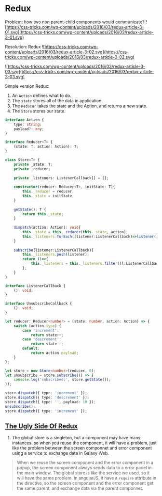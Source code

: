 # Redux

Problem: how two non parent-child components would communicate?
![https://css-tricks.com/wp-content/uploads/2016/03/redux-article-3-01.svg](https://css-tricks.com/wp-content/uploads/2016/03/redux-article-3-01.svg)

Resolution: Redux
![https://css-tricks.com/wp-content/uploads/2016/03/redux-article-3-02.svg](https://css-tricks.com/wp-content/uploads/2016/03/redux-article-3-02.svg)

![https://css-tricks.com/wp-content/uploads/2016/03/redux-article-3-03.svg](https://css-tricks.com/wp-content/uploads/2016/03/redux-article-3-03.svg)

Simple version Redux:
1. An `Action` defines what to do.
2. The `state` stores all of the data in application.
3. The `Reducer` takes the state and the Action, and returns a new state.
4. The `Store` stores our state.

~~~typescript
interface Action {
    type: string;
    payload?: any;
}

interface Reducer<T> {
    (state: T, action: Action): T;
}

class Store<T> {
    private _state: T;
    private _reducer;
                
    private _listeners: ListenerCallback[] = [];
    
    constructor(reducer: Reducer<T>, initState: T){
        this._reducer = reducer;
        this._state = initState;
    }
    
    getState(): T {
        return this._state;
    }
                
    dispatch(action: Action): void{
        this._state = this._reducer(this._state, action);
        this._listeners.forEach((listener:ListenerCallback)=>listener());
    }
    
    subscribe(listener:ListenerCallback){
        this._listeners.push(listener);
        return ()=>{
            this._listeners = this._listeners.filter((l:ListenerCallback)=>l!==listener);
        };
    }
}

interface ListenerCallback {
    (): void;
}

interface UnsubscribeCallback {
    (): void;
}
~~~

~~~typescript
let reducer: Reducer<number> = (state: number, action: Action) => {
    switch (action.type) {
        case 'increment':
            return state++;
        case 'descrement':
            return state--;
        default:
            return action.payload;
    }
};

let store = new Store<number>(reducer, 0);
let unsubscribe = store.subscribe(() => {
    console.log('subscribed:', store.getState());
});

store.dispatch({ type: 'increment' });
store.dispatch({ type: 'descrement' });
store.dispatch({ type: '', payload: 10 });
unsubscribe();
store.dispatch({ type: 'increment' });
~~~

## [The Ugly Side Of Redux](https://codeburst.io/the-ugly-side-of-redux-6591fde68200)

1. The global store is a singleton, but a component may have many instances. so when you reuse the component, it will have a problem, just like the problem between the screen componnet and error component using a service to exchange data in Galaxy Web.

> When we reuse the screen component and the error component in a popup, the screen component always sends data to a error panel in the main window. The global store is like the service we used, so it will have the same problem.
> In angularJS, it have a `require` attribute in the directive, so the screen component and the error component get the same parent, and exchange data via the parent componnet.